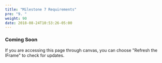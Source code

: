 ```yaml
---
title: "Milestone 7 Requirements"
pre: "9. "
weight: 90
date: 2018-08-24T10:53:26-05:00
---
```


### Coming Soon

If you are accessing this page through canvas, you can choose "Refresh the IFrame" to check for updates.
